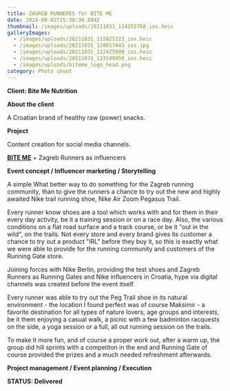 ```yaml
---
title: ZAGREB RUNNERES for BITE ME
date: 2024-09-02T15:30:34.894Z
thumbnail: /images/uploads/20211031_114255768_ios.heic
galleryImages:
  - /images/uploads/20211031_115825323_ios.heic
  - /images/uploads/20211031_120657443_ios.jpg
  - /images/uploads/20211031_122425900_ios.heic
  - /images/uploads/20211031_123140450_ios.heic
  - /images/uploads/biteme_logo_head.png
category: Photo shoot
---
```

**Client: Bite Me Nutrition**

**About the client**

A Croatian brand of healthy raw (power) snacks. 

**Project**

Content creation for social media channels.  

**[BITE ME](https://biteme-nutrition.com)** + Zagreb Runners as influencers

**Event concept / Influencer marketing / Storytelling**

A simple What better way to do something for the Zagreb running community, than to give the runners a chance to try out the new and highly awaited Nike trail running shoe, Nike Air Zoom Pegasus Trail. 

Every runner know shoes are a tool which works with and for them in their every day activity, be it a training session or on a race day. Also, the various conditions on a flat road surface and a track course, or be it "out in the wild", on the trails. Not every store and every brand gives its customer a chance to try out a product "IRL" before they buy it, so this is exactly what we were able to provide for the running community and customers of the Running Gate store. 

Joining forces with Nike Berlin, providing the test shoes and Zagreb Runners as Running Gates and Nike influencers in Croatia, hype via digital channels was created before the event itself. 

Every runner was able to try out the Peg Trail shoe in its natural environment - the location I found perfect was of course Maksimir - a favorite destination for all types of nature lovers, age groups and interests, be it them enjoying a casual walk, a picnic with a few badminton racquests on the side, a yoga session or a full, all out running session on the trails.  

To make it more fun, and of course a proper work out, after a warm up, the group did hill sprints with a competiton in the end and Running Gate of course provided the prizes and a much needed refreshment afterwards.     

**Project management / Event planning / Execution**

**STATUS: Delivered**